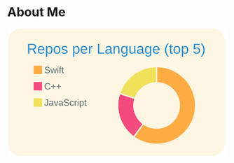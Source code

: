 # About Me

[![](https://raw.githubusercontent.com/yechentide/yechentide/master/profile-summary-card-output/solarized/1-repos-per-language.svg)](https://github.com/vn7n24fzkq/github-profile-summary-cards)
